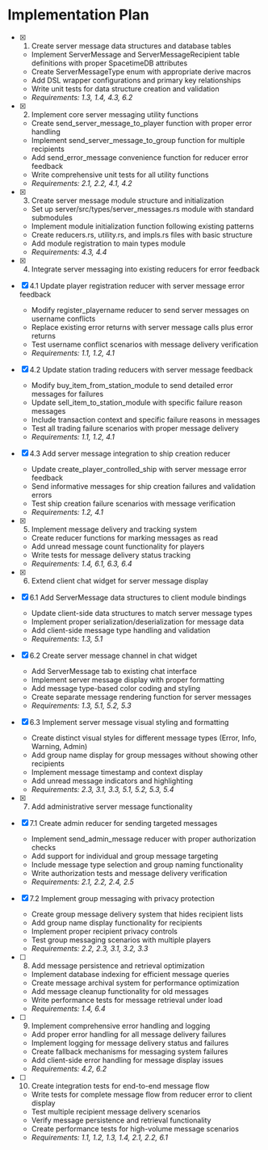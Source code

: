 # Implementation Plan

- [x] 1. Create server message data structures and database tables

  - Implement ServerMessage and ServerMessageRecipient table definitions with proper SpacetimeDB attributes
  - Create ServerMessageType enum with appropriate derive macros
  - Add DSL wrapper configurations and primary key relationships
  - Write unit tests for data structure creation and validation
  - _Requirements: 1.3, 1.4, 4.3, 6.2_

- [x] 2. Implement core server messaging utility functions

  - Create send_server_message_to_player function with proper error handling
  - Implement send_server_message_to_group function for multiple recipients
  - Add send_error_message convenience function for reducer error feedback
  - Write comprehensive unit tests for all utility functions
  - _Requirements: 2.1, 2.2, 4.1, 4.2_

- [x] 3. Create server message module structure and initialization

  - Set up server/src/types/server_messages.rs module with standard submodules
  - Implement module initialization function following existing patterns
  - Create reducers.rs, utility.rs, and impls.rs files with basic structure
  - Add module registration to main types module
  - _Requirements: 4.3, 4.4_

- [x] 4. Integrate server messaging into existing reducers for error feedback

- [x] 4.1 Update player registration reducer with server message error feedback

  - Modify register_playername reducer to send server messages on username conflicts
  - Replace existing error returns with server message calls plus error returns
  - Test username conflict scenarios with message delivery verification
  - _Requirements: 1.1, 1.2, 4.1_

- [x] 4.2 Update station trading reducers with server message feedback

  - Modify buy_item_from_station_module to send detailed error messages for failures
  - Update sell_item_to_station_module with specific failure reason messages
  - Include transaction context and specific failure reasons in messages
  - Test all trading failure scenarios with proper message delivery
  - _Requirements: 1.1, 1.2, 4.1_

- [x] 4.3 Add server message integration to ship creation reducer

  - Update create_player_controlled_ship with server message error feedback
  - Send informative messages for ship creation failures and validation errors
  - Test ship creation failure scenarios with message verification
  - _Requirements: 1.2, 4.1_

- [x] 5. Implement message delivery and tracking system

  - Create reducer functions for marking messages as read
  - Add unread message count functionality for players
  - Write tests for message delivery status tracking
  - _Requirements: 1.4, 6.1, 6.3, 6.4_

- [x] 6. Extend client chat widget for server message display

- [x] 6.1 Add ServerMessage data structures to client module bindings

  - Update client-side data structures to match server message types
  - Implement proper serialization/deserialization for message data
  - Add client-side message type handling and validation
  - _Requirements: 1.3, 5.1_

- [x] 6.2 Create server message channel in chat widget

  - Add ServerMessage tab to existing chat interface
  - Implement server message display with proper formatting
  - Add message type-based color coding and styling
  - Create separate message rendering function for server messages
  - _Requirements: 1.3, 5.1, 5.2, 5.3_

- [x] 6.3 Implement server message visual styling and formatting

  - Create distinct visual styles for different message types (Error, Info, Warning, Admin)
  - Add group name display for group messages without showing other recipients
  - Implement message timestamp and context display
  - Add unread message indicators and highlighting
  - _Requirements: 2.3, 3.1, 3.3, 5.1, 5.2, 5.3, 5.4_

- [x] 7. Add administrative server message functionality

- [x] 7.1 Create admin reducer for sending targeted messages

  - Implement send_admin_message reducer with proper authorization checks
  - Add support for individual and group message targeting
  - Include message type selection and group naming functionality
  - Write authorization tests and message delivery verification
  - _Requirements: 2.1, 2.2, 2.4, 2.5_

- [x] 7.2 Implement group messaging with privacy protection

  - Create group message delivery system that hides recipient lists
  - Add group name display functionality for recipients
  - Implement proper recipient privacy controls
  - Test group messaging scenarios with multiple players
  - _Requirements: 2.2, 2.3, 3.1, 3.2, 3.3_

- [ ] 8. Add message persistence and retrieval optimization

  - Implement database indexing for efficient message queries
  - Create message archival system for performance optimization
  - Add message cleanup functionality for old messages
  - Write performance tests for message retrieval under load
  - _Requirements: 1.4, 6.4_

- [ ] 9. Implement comprehensive error handling and logging

  - Add proper error handling for all message delivery failures
  - Implement logging for message delivery status and failures
  - Create fallback mechanisms for messaging system failures
  - Add client-side error handling for message display issues
  - _Requirements: 4.2, 6.2_

- [ ] 10. Create integration tests for end-to-end message flow
  - Write tests for complete message flow from reducer error to client display
  - Test multiple recipient message delivery scenarios
  - Verify message persistence and retrieval functionality
  - Create performance tests for high-volume message scenarios
  - _Requirements: 1.1, 1.2, 1.3, 1.4, 2.1, 2.2, 6.1_
